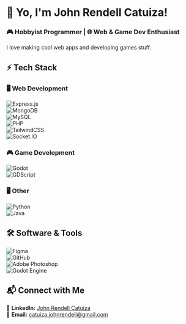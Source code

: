 # 🚀 Yo, I'm John Rendell Catuiza!  

### 🎮 Hobbyist Programmer | 🌐 Web & Game Dev Enthusiast  

I love making cool web apps and developing games stuff. 

## ⚡ Tech Stack  

### 🖥️ Web Development  
![Express.js](https://img.shields.io/badge/Express.js-black?style=for-the-badge&logo=express)  
![MongoDB](https://img.shields.io/badge/MongoDB-black?style=for-the-badge&logo=mongodb)  
![MySQL](https://img.shields.io/badge/MySQL-black?style=for-the-badge&logo=mysql)  
![PHP](https://img.shields.io/badge/PHP-black?style=for-the-badge&logo=php)  
![TailwindCSS](https://img.shields.io/badge/Tailwind_CSS-black?style=for-the-badge&logo=tailwindcss)  
![Socket.IO](https://img.shields.io/badge/Socket.IO-black?style=for-the-badge&logo=socket.io)  

### 🎮 Game Development  
![Godot](https://img.shields.io/badge/Godot-black?style=for-the-badge&logo=godotengine)  
![GDScript](https://img.shields.io/badge/GDScript-black?style=for-the-badge&logo=godotengine)  

### 🖥️ Other  
![Python](https://img.shields.io/badge/Python-black?style=for-the-badge&logo=python)  
![Java](https://img.shields.io/badge/Java-black?style=for-the-badge&logo=java)

## 🛠️ Software & Tools  

![Figma](https://img.shields.io/badge/Figma-black?style=for-the-badge&logo=figma)  
![GitHub](https://img.shields.io/badge/GitHub-black?style=for-the-badge&logo=github)  
![Adobe Photoshop](https://img.shields.io/badge/Adobe_Photoshop-black?style=for-the-badge&logo=adobephotoshop)  
![Godot Engine](https://img.shields.io/badge/Godot_Engine-black?style=for-the-badge&logo=godotengine)  


## 📬 Connect with Me  

📌 **LinkedIn:** [John Rendell Catuiza](https://www.linkedin.com/in/john-rendell-catuiza-189716281/)  
📧 **Email:** catuiza.johnrendell@gmail.com
